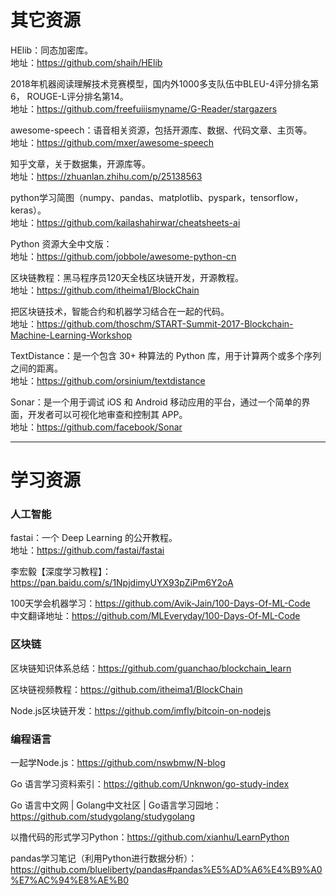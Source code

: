# 其它资源

HElib：同态加密库。</br>
地址：https://github.com/shaih/HElib

2018年机器阅读理解技术竞赛模型，国内外1000多支队伍中BLEU-4评分排名第6， ROUGE-L评分排名第14。</br>
地址：https://github.com/freefuiiismyname/G-Reader/stargazers

awesome-speech：语音相关资源，包括开源库、数据、代码文章、主页等。</br>
地址：https://github.com/mxer/awesome-speech

知乎文章，关于数据集，开源库等。</br>
地址：https://zhuanlan.zhihu.com/p/25138563

python学习简图（numpy、pandas、matplotlib、pyspark，tensorflow，keras）。</br>
地址：https://github.com/kailashahirwar/cheatsheets-ai

Python 资源大全中文版：</br>
地址：https://github.com/jobbole/awesome-python-cn


区块链教程：黑马程序员120天全栈区块链开发，开源教程。</br>
地址：https://github.com/itheima1/BlockChain

把区块链技术，智能合约和机器学习结合在一起的代码。</br>
地址：https://github.com/thoschm/START-Summit-2017-Blockchain-Machine-Learning-Workshop

TextDistance：是一个包含 30+ 种算法的 Python 库，用于计算两个或多个序列之间的距离。</br>
地址：https://github.com/orsinium/textdistance

Sonar：是一个用于调试 iOS 和 Android 移动应用的平台，通过一个简单的界面，开发者可以可视化地审查和控制其 APP。</br>
地址：https://github.com/facebook/Sonar


---

# 学习资源
### 人工智能

fastai：一个 Deep Learning 的公开教程。</br>
地址：https://github.com/fastai/fastai

李宏毅【深度学习教程】：https://pan.baidu.com/s/1NpjdimyUYX93pZiPm6Y2oA

100天学会机器学习：https://github.com/Avik-Jain/100-Days-Of-ML-Code </br>
中文翻译地址：https://github.com/MLEveryday/100-Days-Of-ML-Code

### 区块链

区块链知识体系总结：https://github.com/guanchao/blockchain_learn

区块链视频教程：https://github.com/itheima1/BlockChain

Node.js区块链开发：https://github.com/imfly/bitcoin-on-nodejs


### 编程语言

一起学Node.js：https://github.com/nswbmw/N-blog

Go 语言学习资料索引：https://github.com/Unknwon/go-study-index

Go 语言中文网 | Golang中文社区 | Go语言学习园地：https://github.com/studygolang/studygolang


以撸代码的形式学习Python：https://github.com/xianhu/LearnPython

pandas学习笔记（利用Python进行数据分析）：https://github.com/blueliberty/pandas#pandas%E5%AD%A6%E4%B9%A0%E7%AC%94%E8%AE%B0





